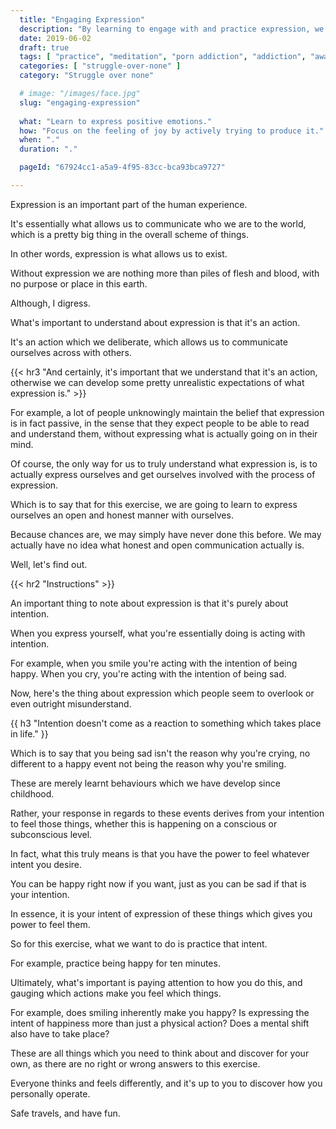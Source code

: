 ```yaml
---
  title: "Engaging Expression"
  description: "By learning to engage with and practice expression, we can learn to better understand how we create thoughts, feelings and emotions."
  date: 2019-06-02
  draft: true
  tags: [ "practice", "meditation", "porn addiction", "addiction", "awareness", "awareness exercises", "perspective", "nofap", "neverfap", "neverfap deluxe" ]
  categories: [ "struggle-over-none" ]
  category: "Struggle over none"

  # image: "/images/face.jpg"
  slug: "engaging-expression"
  
  what: "Learn to express positive emotions."
  how: "Focus on the feeling of joy by actively trying to produce it."
  when: "."
  duration: "."

  pageId: "67924cc1-a5a9-4f95-83cc-bca93bca9727"

---
```


Expression is an important part of the human experience.

It's essentially what allows us to communicate who we are to the world, which is a pretty big thing in the overall scheme of things.

In other words, expression is what allows us to exist.

Without expression we are nothing more than piles of flesh and blood, with no purpose or place in this earth.

Although, I digress.

What's important to understand about expression is that it's an action. 

It's an action which we deliberate, which allows us to communicate ourselves across with others.


{{< hr3 "And certainly, it's important that we understand that it's an action, otherwise we can develop some pretty unrealistic expectations of what expression is." >}}


For example, a lot of people unknowingly maintain the belief that expression is in fact passive, in the sense that they expect people to be able to read and understand them, without expressing what is actually going on in their mind.

Of course, the only way for us to truly understand what expression is, is to actually express ourselves and get ourselves involved with the process of expression. 

Which is to say that for this exercise, we are going to learn to express ourselves an open and honest manner with ourselves.

Because chances are, we may simply have never done this before. We may actually have no idea what honest and open communication actually is. 

Well, let's find out. 


{{< hr2 "Instructions" >}}


An important thing to note about expression is that it's purely about intention. 

When you express yourself, what you're essentially doing is acting with intention. 

For example, when you smile you're acting with the intention of being happy. When you cry, you're acting with the intention of being sad.

Now, here's the thing about expression which people seem to overlook or even outright misunderstand.


{{ h3 "Intention doesn't come as a reaction to something which takes place in life." }}


Which is to say that you being sad isn't the reason why you're crying, no different to a happy event not being the reason why you're smiling.

These are merely learnt behaviours which we have develop since childhood.

Rather, your response in regards to these events derives from your intention to feel those things, whether this is happening on a conscious or subconscious level.

In fact, what this truly means is that you have the power to feel whatever intent you desire.

You can be happy right now if you want, just as you can be sad if that is your intention.

In essence, it is your intent of expression of these things which gives you power to feel them.

So for this exercise, what we want to do is practice that intent. 

For example, practice being happy for ten minutes. 

Ultimately, what's important is paying attention to how you do this, and gauging which actions make you feel which things. 

For example, does smiling inherently make you happy? Is expressing the intent of happiness more than just a physical action? Does a mental shift also have to take place? 

These are all things which you need to think about and discover for your own, as there are no right or wrong answers to this exercise.

Everyone thinks and feels differently, and it's up to you to discover how you personally operate.

Safe travels, and have fun. 






<!-- 
{{< hr2 "Additional Resources" >}}  -->

<!-- maybe link to other  -->

